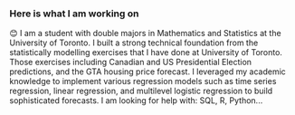 ### Here is what I am working on 
:blush: I am a student with double majors in Mathematics and Statistics at the University of Toronto. I built a strong technical foundation from the statistically modelling exercises that I have done at University of Toronto. Those exercises including Canadian and US Presidential Election predictions, and the GTA housing price forecast. I leveraged my academic knowledge to implement various regression models such as time series regression, linear regression, and multilevel logistic regression to build sophisticated forecasts. I am looking for help with: SQL, R, Python...
